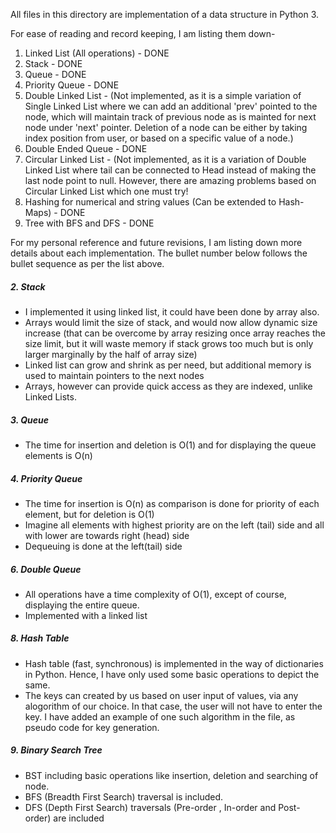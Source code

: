 All files in this directory are implementation of a data structure in Python 3.

For ease of reading and record keeping, I am listing them down-
1. Linked List (All operations) - DONE
2. Stack - DONE
3. Queue - DONE
4. Priority Queue - DONE
5. Double Linked List - (Not implemented, as it is a simple variation of Single Linked List where we can add an additional 'prev'
   pointed to the node, which will maintain track of previous node as is mainted for next node under 'next' pointer. Deletion of a
   node can be either by taking index position from user, or based on a specific value of a node.)
6. Double Ended Queue - DONE
7. Circular Linked List - (Not implemented, as it is a variation of Double Linked List where tail can be connected to Head instead
   of making the last node point to null. However, there are amazing problems based on Circular Linked List which one must try!
8. Hashing for numerical and string values (Can be extended to Hash-Maps) - DONE
9. Tree with BFS and DFS - DONE


For my personal reference and future revisions, I am listing down more details about each implementation. The bullet number below follows
the bullet sequence as per the list above.

##### 2. Stack

* I implemented it using linked list, it could have been done by array also.
* Arrays would limit the size of stack, and would now allow dynamic size increase (that can be overcome by array resizing once array
 reaches the size limit, but it will waste memory if stack grows too much but is only larger marginally by the half of array size)
* Linked list can grow and shrink as per need, but additional memory is used to maintain pointers to the next nodes
* Arrays, however can provide quick access as they are indexed, unlike Linked Lists.

##### 3. Queue

* The time for insertion and deletion is O(1) and for displaying the queue elements is O(n)

##### 4. Priority Queue

* The time for insertion is O(n) as comparison is done for priority of each element, but for deletion is O(1)
* Imagine all elements with highest priority are on the left (tail) side and all with lower are towards right (head) side
* Dequeuing is done at the left(tail) side

##### 6. Double Queue

* All operations have a time complexity of O(1), except of course, displaying the entire queue.
* Implemented with a linked list

##### 8. Hash Table

* Hash table (fast, synchronous) is implemented in the way of dictionaries in Python. Hence, I have only used some basic operations to 
 depict the same.
* The keys can created by us based on user input of values, via any alogorithm of our choice. In that case, the user will not have to 
 enter the key. I have added an example of one such algorithm in the file, as pseudo code for key generation.

##### 9. Binary Search Tree

* BST including basic operations like insertion, deletion and searching of node.
* BFS (Breadth First Search) traversal is included.
* DFS (Depth First Search) traversals (Pre-order , In-order and Post-order) are included
  
